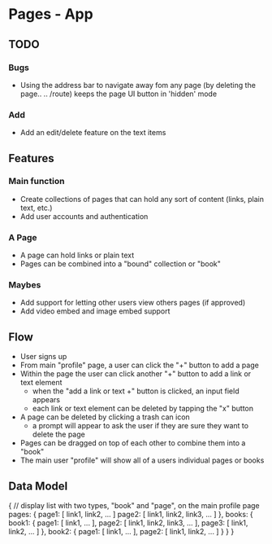 # Pages - App

## TODO
### Bugs
 - Using the address bar to navigate away fom any page (by deleting the page..
    .. /route) keeps the page UI button in 'hidden' mode
### Add
 - Add an edit/delete feature on the text items


## Features

### Main function
 - Create collections of pages that can hold any sort of content (links, plain text, etc.)
 - Add user accounts and authentication

### A Page
 - A page can hold links or plain text
 - Pages can be combined into a "bound" collection or "book"


### Maybes
 - Add support for letting other users view others pages (if approved)
 - Add video embed and image embed support


## Flow

- User signs up
- From main "profile" page, a user can click the "+" button to add a page
- Within the page the user can click another "+" button to add a link or text element
  + when the "add a link or text +" button is clicked, an input field appears
  + each link or text element can be deleted by tapping the "x" button
- A page can be deleted by clicking a trash can icon
  + a prompt will appear to ask the user if they are sure they want to delete the page
- Pages can be dragged on top of each other to combine them into a "book"
- The main user "profile" will show all of a users individual pages or books


## Data Model

{
  // display list with two types, "book" and "page", on the main profile page
  pages: {
    page1: [ link1, link2, ... ]
    page2: [ link1, link2, link3, ... ]
  },
  books: {
    book1: {
      page1: [ link1, ... ],
      page2: [ link1, link2, link3, ... ],
      page3: [ link1, link2, ... ]
    },
    book2: {
      page1: [ link1, ... ],
      page2: [ link1, link2, ... ]
    }
  }
}
